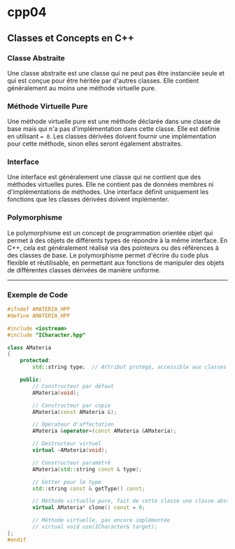 # cpp04

## Classes et Concepts en C++

### Classe Abstraite
Une classe abstraite est une classe qui ne peut pas être instanciée seule et qui est conçue pour être héritée par d'autres classes. Elle contient généralement au moins une méthode virtuelle pure.

### Méthode Virtuelle Pure
Une méthode virtuelle pure est une méthode déclarée dans une classe de base mais qui n'a pas d'implémentation dans cette classe. Elle est définie en utilisant `= 0`. Les classes dérivées doivent fournir une implémentation pour cette méthode, sinon elles seront également abstraites.

### Interface
Une interface est généralement une classe qui ne contient que des méthodes virtuelles pures. Elle ne contient pas de données membres ni d'implémentations de méthodes. Une interface définit uniquement les fonctions que les classes dérivées doivent implémenter.

### Polymorphisme
Le polymorphisme est un concept de programmation orientée objet qui permet à des objets de différents types de répondre à la même interface. En C++, cela est généralement réalisé via des pointeurs ou des références à des classes de base. Le polymorphisme permet d'écrire du code plus flexible et réutilisable, en permettant aux fonctions de manipuler des objets de différentes classes dérivées de manière uniforme.

---

### Exemple de Code

```cpp
#ifndef AMATERIA_HPP
#define AMATERIA_HPP

#include <iostream>
#include "ICharacter.hpp"

class AMateria
{
    protected:
        std::string type;  // Attribut protégé, accessible aux classes dérivées

    public:
        // Constructeur par défaut
        AMateria(void);

        // Constructeur par copie
        AMateria(const AMateria &);

        // Opérateur d'affectation
        AMateria &operator=(const AMateria &AMateria);

        // Destructeur virtuel
        virtual ~AMateria(void);

        // Constructeur paramétré
        AMateria(std::string const & type);

        // Getter pour le type
        std::string const & getType() const;

        // Méthode virtuelle pure, fait de cette classe une classe abstraite
        virtual AMateria* clone() const = 0;

        // Méthode virtuelle, pas encore implémentée
        // virtual void use(ICharacter& target);
};
#endif

